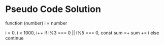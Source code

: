 # Pseudo Code Solution
function (number) 
i = number

i = 0, i < 1000, i++
if i%3 === 0 || i%5 === 0,
const sum =+
sum += i
else  continue

